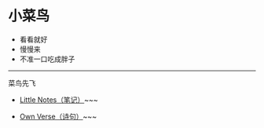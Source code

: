 # 小菜鸟
- 看看就好
- 慢慢来
- 不准一口吃成胖子
- ---
  菜鸟先飞
 
- [Little Notes（笔记）](LittleNotes/11.md)~~~

- [Own Verse（诗句）](OwnVerse/a000.md)~~~
